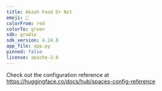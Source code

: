 ```yaml
---
title: Akash Food Or Not
emoji: 🦀
colorFrom: red
colorTo: green
sdk: gradio
sdk_version: 4.24.0
app_file: app.py
pinned: false
license: apache-2.0
---
```


Check out the configuration reference at https://huggingface.co/docs/hub/spaces-config-reference
